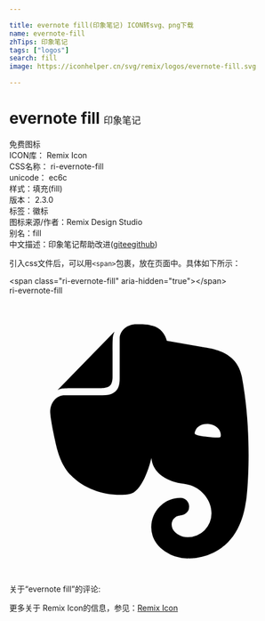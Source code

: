 ```yaml
---

title: evernote fill(印象笔记) ICON转svg、png下载
name: evernote-fill
zhTips: 印象笔记
tags: ["logos"]
search: fill
image: https://iconhelper.cn/svg/remix/logos/evernote-fill.svg

---
```


# evernote fill  <small style="font-size: 60%;font-weight: 100">印象笔记</small>


<div class="detail-page">
<p>
<span><span class="badge-success badge">免费图标</span> </span>
<br/>
<span>
ICON库：
<span class="badge-secondary badge">Remix Icon</span> 
</span>
<br/>
<span>
CSS名称：
<span class="badge-secondary badge">ri-evernote-fill</span> 
</span>
<br/>
<span>
unicode：
<span class="badge-secondary badge">ec6c</span> 
<copy-btn content='ec6c' btn-title=""></copy-btn>
<copy-btn :content='String.fromCodePoint(parseInt("ec6c", 16))' btn-title="复制U"></copy-btn>
</span><br/><span>样式：<span class="badge-light badge">填充(fill)</span></span>
<br/>
<span>
版本：
<span class="badge-secondary badge">2.3.0</span> 
</span><br/><span>标签：<span class="badge-light badge"><router-link to="/tags/logos.html">徽标</router-link></span></span>
<br/>
<span>图标来源/作者：<span class="badge-light badge">Remix Design Studio</span></span> 
<br/>
<span>别名：<span class="badge-light badge">fill</span></span><br/><span class="zh-detail">中文描述：<span class="badge-primary badge">印象笔记</span><span class="help-link"><span>帮助改进</span>(<a href="https://gitee.com/liuwave/icon-helper/edit/master/json/remix/logos/evernote-fill.json" target="_blank" rel="noopener noreferrer">gitee</a><a href="https://github.com/liuwave/icon-helper/edit/master/json/remix/logos/evernote-fill.json" target="_blank" rel="noopener noreferrer">github</a></span>)</span><br/>
</p>
</div>
<div class="alert alert-dark">
  <i class="ri-evernote-fill ri-xs"></i>
  <i class="ri-evernote-fill ri-sm"></i>
  <i class="ri-evernote-fill ri-lg"></i>
  <i class="ri-evernote-fill ri-2x"></i>
  <i class="ri-evernote-fill ri-3x"></i>
  <i class="ri-evernote-fill ri-5x"></i>
  <i class="ri-evernote-fill ri-7x"></i>
</div>
<div>
  <p>引入css文件后，可以用<code>&lt;span&gt;</code>包裹，放在页面中。具体如下所示：    
  </p>
  <div class="alert alert-primary" style="font-size: 14px">
    &lt;span class="ri-evernote-fill" aria-hidden="true"&gt;&lt;/span&gt;
    <copy-btn content='<span class="ri-evernote-fill" aria-hidden="true"></span>'></copy-btn>
  </div>
  <div class="alert alert-secondary">
    <i class="ri-evernote-fill"
    style="font-size: 24px"
    aria-hidden="true"></i> ri-evernote-fill
    <copy-btn content="ri-evernote-fill" btn-title="复制图标名称"></copy-btn>
  </div>
</div>
<div id="svg" class="svg-wrap">
<svg xmlns="http://www.w3.org/2000/svg" viewBox="0 0 24 24">
    <g>
        <path fill="none" d="M0 0h24v24H0z"/>
        <path fill-rule="nonzero" d="M8.63 7.754c-.216.201-.546.217-.743.217h-2.11c-.61 0-.974 0-1.22.033-.134.017-.298.084-.381.117-.033.016-.033 0-.017-.016l4.816-4.94c.017-.017.033-.017.017.017a1.734 1.734 0 0 0-.116.382c-.033.249-.033.615-.033 1.23v2.212c0 .2-.017.533-.214.748zm4.682 14.184c-.56-.366-.857-.848-.973-1.147a2.443 2.443 0 0 1-.181-.915 2.513 2.513 0 0 1 2.507-2.51c.412 0 .742.332.742.748a.735.735 0 0 1-.38.648.946.946 0 0 1-.28.1c-.082.017-.396.05-.543.183a.776.776 0 0 0-.298.582.92.92 0 0 0 .264.649c.297.299.693.465 1.122.465a2.036 2.036 0 0 0 2.028-2.045c0-1.014-.676-1.913-1.567-2.311-.132-.067-.346-.117-.544-.167a6.719 6.719 0 0 0-.495-.083c-.693-.084-2.424-.632-2.54-2.178 0 0-.51 2.328-1.534 2.96-.098.05-.23.1-.379.133-.148.033-.312.05-.363.05-1.665.1-3.43-.433-4.65-1.696 0 0-.825-.682-1.253-2.594-.099-.466-.297-1.298-.412-2.08-.05-.281-.067-.498-.083-.698 0-.814.495-1.363 1.121-1.445h3.365c.576 0 .907-.15 1.121-.35.28-.266.347-.649.347-1.098V3.631c.08-.615.627-1.131 1.434-1.131h.396c.165 0 .363.017.544.033.132.017.247.05.445.1 1.006.25 1.22 1.28 1.22 1.28l2.854.5c.907.166 3.15.316 3.578 2.594 1.006 5.42.396 10.675.347 10.675-.71 5.121-4.931 4.871-4.931 4.871a3.426 3.426 0 0 1-2.029-.615zm2.622-10.309c-.033.084-.066.183-.05.233.018.05.051.066.084.083.198.1.527.15 1.006.2.478.05.808.083 1.022.05.033 0 .067-.017.1-.067s.016-.15.016-.233c-.05-.449-.462-.781-1.006-.848-.545-.05-1.006.167-1.172.582z"/>
    </g>
</svg>

</div>
<detail full-name='ri-evernote-fill'></detail>  
<div>
<p>关于“evernote fill”的评论:</p>
</div>
<Vssue title="关于“evernote fill”的评论" ></Vssue>    
<div><p>更多关于  Remix Icon的信息，参见：<a target="_blank" href="https://iconhelper.cn/remix.html">Remix Icon</a>
</p></div>
